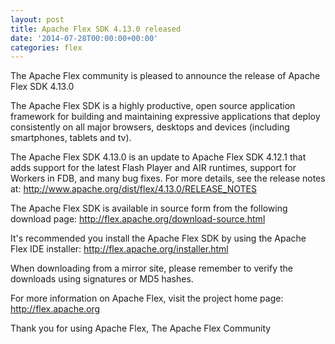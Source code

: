 ```yaml
---
layout: post
title: Apache Flex SDK 4.13.0 released
date: '2014-07-28T00:00:00+00:00'
categories: flex
---
```

The Apache Flex community is pleased to announce the release of Apache Flex SDK 4.13.0

The Apache Flex SDK is a highly productive, open source application framework for building and maintaining expressive applications that deploy consistently on all major browsers, desktops and devices (including smartphones, tablets and tv).

The Apache Flex SDK 4.13.0 is an update to Apache Flex SDK 4.12.1 that adds support for the latest Flash Player and AIR runtimes, support for Workers in FDB, and many bug fixes.  For more details, see the release notes at: 
<a href="http://www.apache.org/dist/flex/4.13.0/RELEASE_NOTES">http://www.apache.org/dist/flex/4.13.0/RELEASE_NOTES</a>

The Apache Flex SDK is available in source form from the following download page:
<a href="http://flex.apache.org/download-source.html">http://flex.apache.org/download-source.html</a>

It's recommended you install the Apache Flex SDK by using the Apache Flex IDE installer:
<a href="http://flex.apache.org/installer.html">http://flex.apache.org/installer.html</a>

When downloading from a mirror site, please remember to verify the downloads using signatures or MD5 hashes.

For more information on Apache Flex, visit the project home page: 
<a href="http://flex.apache.org">http://flex.apache.org</a>

Thank you for using Apache Flex,
The Apache Flex Community
